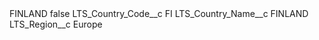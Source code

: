 <?xml version="1.0" encoding="UTF-8"?>
<CustomMetadata xmlns="http://soap.sforce.com/2006/04/metadata" xmlns:xsi="http://www.w3.org/2001/XMLSchema-instance" xmlns:xsd="http://www.w3.org/2001/XMLSchema">
    <label>FINLAND</label>
    <protected>false</protected>
    <values>
        <field>LTS_Country_Code__c</field>
        <value xsi:type="xsd:string">FI</value>
    </values>
    <values>
        <field>LTS_Country_Name__c</field>
        <value xsi:type="xsd:string">FINLAND</value>
    </values>
    <values>
        <field>LTS_Region__c</field>
        <value xsi:type="xsd:string">Europe</value>
    </values>
</CustomMetadata>
